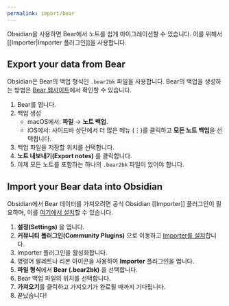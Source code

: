 ```yaml
---
permalink: import/bear
---
```

Obsidian을 사용하면 Bear에서 노트를 쉽게 마이그레이션할 수 있습니다. 이를 위해서 [[Importer|Importer 플러그인]]을 사용합니다.

## Export your data from Bear

Obsidian은 Bear의 백업 형식인 `.bear2bk` 파일을 사용합니다. Bear의 백업을 생성하는 방법은 [Bear 웹사이트](https://bear.app/faq/backup-restore/)에서 확인할 수 있습니다.

1. Bear를 엽니다.
2. 백업 생성
    - macOS에서: **파일** → **노트 백업**.
    - iOS에서: 사이드바 상단에서 더 많은 메뉴 (⋮)를 클릭하고 **모든 노트 백업**을 선택합니다.
3. 백업 파일을 저장할 위치를 선택합니다.
4. **노트 내보내기(Export notes)** 를 클릭합니다.
5. 이제 모든 노트를 포함하는 하나의 `.bear2bk` 파일이 있어야 합니다.

## Import your Bear data into Obsidian

Obsidian에서 Bear 데이터를 가져오려면 공식 Obsidian [[Importer]] 플러그인이 필요하며, 이를 [여기에서 설치](obsidian://show-plugin?id=obsidian-importer)할 수 있습니다.

1. **설정(Settings)** 을 엽니다.
2. **커뮤니티 플러그인(Community Plugins)** 으로 이동하고 [Importer를 설치](obsidian://show-plugin?id=obsidian-importer)합니다.
3. Importer 플러그인을 활성화합니다.
4. 명령어 팔레트나 리본 아이콘을 사용하여 **Importer** 플러그인을 엽니다.
5. **파일 형식**에서 **Bear (.bear2bk)** 을 선택합니다.
6. Bear 백업 파일의 위치를 선택합니다.
7. **가져오기**를 클릭하고 가져오기가 완료될 때까지 기다립니다.
8. 끝났습니다!
   